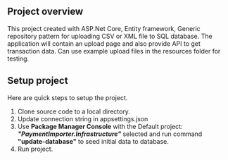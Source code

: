 ## Project overview

This project created with ASP.Net Core, Entity framework, Generic repository pattern for uploading CSV or XML file to SQL database.
The application will contain an upload page and also provide API to get transaction data. Can use example upload files in the resources folder for testing.


## Setup project

Here are quick steps to setup the project.

1. Clone source code to a local directory.
2. Update connection string in appsettings.json
3. Use **Package Manager Console** with the Default project: ***"PaymentImporter.Infrastructure"*** selected and run command **"update-database"** to seed initial data to database.
4. Run project.